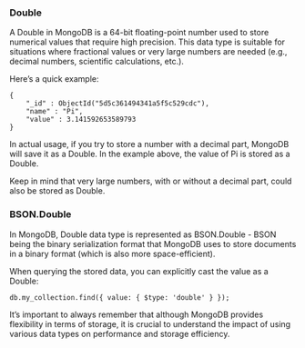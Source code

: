 ### Double
A Double in MongoDB is a 64-bit floating-point number used to store numerical values that require high precision. This data type is suitable for situations where fractional values or very large numbers are needed (e.g., decimal numbers, scientific calculations, etc.).

Here’s a quick example:
```
{
    "_id" : ObjectId("5d5c361494341a5f5c529cdc"),
    "name" : "Pi",
    "value" : 3.141592653589793
}
```

In actual usage, if you try to store a number with a decimal part, MongoDB will save it as a Double. In the example above, the value of Pi is stored as a Double.

Keep in mind that very large numbers, with or without a decimal part, could also be stored as Double.

### BSON.Double
In MongoDB, Double data type is represented as BSON.Double - BSON being the binary serialization format that MongoDB uses to store documents in a binary format (which is also more space-efficient).

When querying the stored data, you can explicitly cast the value as a Double:
```
db.my_collection.find({ value: { $type: 'double' } });
```

It’s important to always remember that although MongoDB provides flexibility in terms of storage, it is crucial to understand the impact of using various data types on performance and storage efficiency.